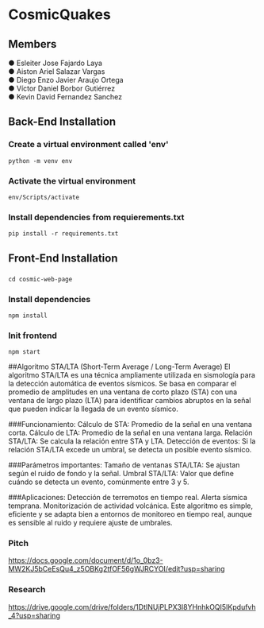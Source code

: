 ﻿# CosmicQuakes
## Members
● Esleiter Jose Fajardo Laya  
● Aiston Ariel Salazar Vargas  
● Diego Enzo Javier Araujo Ortega  
● Víctor Daniel Borbor Gutiérrez  
● Kevin David Fernandez Sanchez


## Back-End Installation
### Create a virtual environment called 'env'
```
python -m venv env
```

### Activate the virtual environment
```
env/Scripts/activate
```

### Install dependencies from requierements.txt
````
pip install -r requirements.txt
````

## Front-End Installation
### 
```
cd cosmic-web-page
```

### Install dependencies
```
npm install
```

### Init frontend
```
npm start
```

##Algoritmo STA/LTA (Short-Term Average / Long-Term Average)
El algoritmo STA/LTA es una técnica ampliamente utilizada en sismología para la detección automática de eventos sísmicos. Se basa en comparar el promedio de amplitudes en una ventana de corto plazo (STA) con una ventana de largo plazo (LTA) para identificar cambios abruptos en la señal que pueden indicar la llegada de un evento sísmico.

###Funcionamiento:
Cálculo de STA: Promedio de la señal en una ventana corta.
Cálculo de LTA: Promedio de la señal en una ventana larga.
Relación STA/LTA: Se calcula la relación entre STA y LTA.
Detección de eventos: Si la relación STA/LTA excede un umbral, se detecta un posible evento sísmico.

###Parámetros importantes:
Tamaño de ventanas STA/LTA: Se ajustan según el ruido de fondo y la señal.
Umbral STA/LTA: Valor que define cuándo se detecta un evento, comúnmente entre 3 y 5.

###Aplicaciones:
Detección de terremotos en tiempo real.
Alerta sísmica temprana.
Monitorización de actividad volcánica.
Este algoritmo es simple, eficiente y se adapta bien a entornos de monitoreo en tiempo real, aunque es sensible al ruido y requiere ajuste de umbrales.

### Pitch
https://docs.google.com/document/d/1o_0bz3-MW2KJ5bCeEsQu4_z5OBKg2tfOF56gWJRCYOI/edit?usp=sharing

### Research
https://drive.google.com/drive/folders/1DtINUjPLPX3I8YHnhkOQI5IKpdufvh_4?usp=sharing